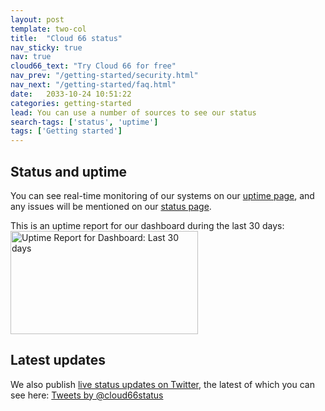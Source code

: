 ```yaml
---
layout: post
template: two-col
title:  "Cloud 66 status"
nav_sticky: true
nav: true
cloud66_text: "Try Cloud 66 for free"
nav_prev: "/getting-started/security.html"
nav_next: "/getting-started/faq.html"
date:   2033-10-24 10:51:22
categories: getting-started
lead: You can use a number of sources to see our status
search-tags: ['status', 'uptime']
tags: ['Getting started']
---
```


## Status and uptime
You can see real-time monitoring of our systems on our [uptime page](http://uptime.cloud66.com), and any issues will be mentioned on our [status page](http://status.cloud66.com/).

This is an uptime report for our dashboard during the last 30 days:
<a href="http://uptime.cloud66.com"><img src="https://share.pingdom.com/banners/b5a85972" alt="Uptime Report for Dashboard: Last 30 days" title="Uptime Report for Dashboard: Last 30 days" width="300" height="165" /></a>

## Latest updates
We also publish [live status updates on Twitter](https://twitter.com/cloud66status), the latest of which you can see here:
<a class="twitter-timeline"  data-chrome="nofooter transparent"  href="https://twitter.com/cloud66status"  data-widget-id="407483519829430273">Tweets by @cloud66status</a>
<script>!function(d,s,id){var js,fjs=d.getElementsByTagName(s)[0],p=/^http:/.test(d.location)?'http':'https';if(!d.getElementById(id)){js=d.createElement(s);js.id=id;js.src=p+"://platform.twitter.com/widgets.js";fjs.parentNode.insertBefore(js,fjs);}}(document,"script","twitter-wjs");</script>

